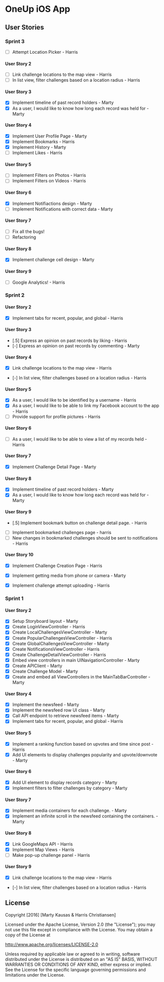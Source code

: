 # OneUp iOS App 

## User Stories

### Sprint 3

- [ ] Attempt Location Picker - Harris

#### User Story 2

- [ ] Link challenge locations to the map view - Harris
- [ ] In list view, filter challenges based on a location radius - Harris

#### User Story 3

- [X] Implement timeline of past record holders - Marty
- [X] As a user, I would like to know how long each record was held for - Marty

#### User Story 4

- [X] Implement User Profile Page - Marty
- [X] Implement Bookmarks - Harris
- [X] Implement History - Marty
- [ ] Implement Likes - Harris

#### User Story 5

- [ ] Implement Filters on Photos - Harris
- [ ] Implement Filters on Videos - Harris

#### User Story 6

- [X] Implement Notifiactions design - Marty
- [ ] Implement Notifications with correct data - Marty 

#### User Story 7

- [ ] Fix all the bugs!
- [ ] Refactoring

#### User Story 8

- [X] Implement challenge cell design - Marty

#### User Story 9

- [ ] Google Analytics! - Harris

### Sprint 2

#### User Story 2

- [X] Implement tabs for recent, popular, and global - Harris

#### User Story 3

- [.5] Express an opinion on past records by liking - Harris
- [-] Express an opinion on past records by commenting - Marty

#### User Story 4

- [X] Link challenge locations to the map view - Harris
- [-] In list view, filter challenges based on a location radius - Harris

#### User Story 5

- [X] As a user, I would like to be identified by a username - Harris
- [X] As a user, I would like to be able to link my Facebook account to the app - Harris
- [ ] Provide support for profile pictures - Harris

#### User Story 6

- [ ] As a user, I would like to be able to view a list of my records held - Harris

#### User Story 7

- [X] Implement Challenge Detail Page - Marty

#### User Story 8

- [X] Implement timeline of past record holders - Marty 
- [X] As a user, I would like to know how long each record was held for - Marty

#### User Story 9

- [.5] Implement bookmark button on challenge detail page. - Harris
- [ ] Implement bookmarked challenges page - harris
- [ ] New changes in bookmarked challenges should be sent to notifications - Harris

#### User Story 10

- [X] Implement Challenge Creation Page - Harris
- [X] Implement getting media from phone or camera - Marty
- [X] Implement challenge attempt uploading - Harris


### Sprint 1

#### User Story 2

- [X] Setup Storyboard layout - Marty 
- [X] Create LoginViewController - Harris
- [X] Create LocalChallengesViewController - Marty
- [X] Create PopularChallengesViewController - Harris
- [X] Create GlobalChallengesViewController - Marty
- [X] Create NotificationsViewController - Harris
- [X] Create ChallengeDetailViewController - Harris
- [X] Embed view controllers in main UINavigationController - Marty
- [X] Create APIClient - Marty
- [X] Create Challenge Model - Marty
- [X] Create and embed all ViewControllers in the MainTabBarController - Marty

#### User Story 4

- [X] Implement the newsfeed - Marty
- [X] Implement the newsfeed row UI class - Marty
- [X] Call API endpoint to retrieve newsfeed items - Marty
- [X] Implement tabs for recent, popular, and global - Harris

#### User Story 5

- [X] Implement a ranking function based on upvotes and time since post - Harris
- [X] Add UI elements to display challenges popularity and upvote/downvote - Marty

#### User Story 6

- [X] Add UI element to display records category - Marty
- [X] Implement filters to filter challenges by category - Marty

#### User Story 7

- [X] Implement media containers for each challenge. - Marty
- [X] Implement an infinite scroll in the newsfeed containing the containers. - Marty

#### User Story 8

- [X] Link GoogleMaps API - Harris
- [X] Implement Map Views - Harris
- [ ] Make pop-up challenge panel - Harris

#### User Story 9

- [X] Link challenge locations to the map view - Harris
- [-] In list view, filter challenges based on a location radius - Harris

<!--## Video Walkthrough 
 
 Here's a walkthrough of implemented user stories:
 
 ![alt tag](url "Video Walkthrough")-->

## License

Copyright [2016] [Marty Kausas & Harris Christiansen]

Licensed under the Apache License, Version 2.0 (the "License");
you may not use this file except in compliance with the License.
You may obtain a copy of the License at

http://www.apache.org/licenses/LICENSE-2.0

Unless required by applicable law or agreed to in writing, software
distributed under the License is distributed on an "AS IS" BASIS,
WITHOUT WARRANTIES OR CONDITIONS OF ANY KIND, either express or implied.
See the License for the specific language governing permissions and
limitations under the License.
